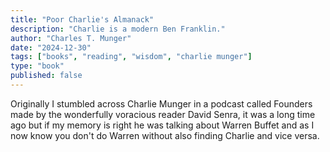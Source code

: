 ```yaml
---
title: "Poor Charlie's Almanack"
description: "Charlie is a modern Ben Franklin."
author: "Charles T. Munger"
date: "2024-12-30"
tags: ["books", "reading", "wisdom", "charlie munger"]
type: "book"
published: false
---
```


Originally I stumbled across Charlie Munger in a podcast called Founders made by the wonderfully voracious reader David Senra, it was a long time ago but if my memory is right he was talking about Warren Buffet and as I now know you don't do Warren without also finding Charlie and vice versa. 